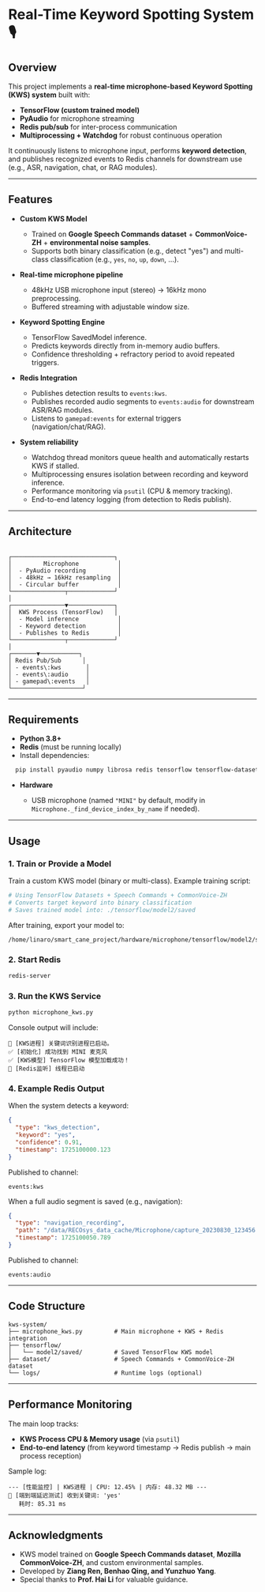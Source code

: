 # Real-Time Keyword Spotting System 🎙️

## Overview
This project implements a **real-time microphone-based Keyword Spotting (KWS) system** built with:
- **TensorFlow (custom trained model)**  
- **PyAudio** for microphone streaming  
- **Redis pub/sub** for inter-process communication  
- **Multiprocessing + Watchdog** for robust continuous operation  

It continuously listens to microphone input, performs **keyword detection**, and publishes recognized events to Redis channels for downstream use (e.g., ASR, navigation, chat, or RAG modules).

---

## Features
- **Custom KWS Model**  
  - Trained on **Google Speech Commands dataset** + **CommonVoice-ZH** + **environmental noise samples**.  
  - Supports both binary classification (e.g., detect "yes") and multi-class classification (e.g., `yes`, `no`, `up`, `down`, ...).  

- **Real-time microphone pipeline**  
  - 48kHz USB microphone input (stereo) → 16kHz mono preprocessing.  
  - Buffered streaming with adjustable window size.  

- **Keyword Spotting Engine**  
  - TensorFlow SavedModel inference.  
  - Predicts keywords directly from in-memory audio buffers.  
  - Confidence thresholding + refractory period to avoid repeated triggers.  

- **Redis Integration**  
  - Publishes detection results to `events:kws`.  
  - Publishes recorded audio segments to `events:audio` for downstream ASR/RAG modules.  
  - Listens to `gamepad:events` for external triggers (navigation/chat/RAG).  

- **System reliability**  
  - Watchdog thread monitors queue health and automatically restarts KWS if stalled.  
  - Multiprocessing ensures isolation between recording and keyword inference.  
  - Performance monitoring via `psutil` (CPU & memory tracking).  
  - End-to-end latency logging (from detection to Redis publish).  

---

## Architecture
```

┌─────────────────────────────┐
│         Microphone           │
│  - PyAudio recording         │
│  - 48kHz → 16kHz resampling  │
│  - Circular buffer           │
└───────────────┬─────────────┘
│
┌───────────────▼─────────────┐
│  KWS Process (TensorFlow)   │
│  - Model inference           │
│  - Keyword detection         │
│  - Publishes to Redis        │
└───────────────┬─────────────┘
│
┌───────▼───────────┐
│ Redis Pub/Sub      │
│ - events\:kws       │
│ - events\:audio     │
│ - gamepad\:events   │
└────────────────────┘

```

---

## Requirements
- **Python 3.8+**  
- **Redis** (must be running locally)  
- Install dependencies:
```bash
  pip install pyaudio numpy librosa redis tensorflow tensorflow-datasets psutil
```

* **Hardware**

  * USB microphone (named `"MINI"` by default, modify in `Microphone._find_device_index_by_name` if needed).

---

## Usage

### 1. Train or Provide a Model

Train a custom KWS model (binary or multi-class). Example training script:

```python
# Using TensorFlow Datasets + Speech Commands + CommonVoice-ZH
# Converts target keyword into binary classification
# Saves trained model into: ./tensorflow/model2/saved
```

After training, export your model to:

```
/home/linaro/smart_cane_project/hardware/microphone/tensorflow/model2/saved
```

### 2. Start Redis

```bash
redis-server
```

### 3. Run the KWS Service

```bash
python microphone_kws.py
```

Console output will include:

```
🚀 [KWS进程] 关键词识别进程已启动。
✅ [初始化] 成功找到 MINI 麦克风
✅ [KWS模型] TensorFlow 模型加载成功！
📡 [Redis监听] 线程已启动
```

### 4. Example Redis Output

When the system detects a keyword:

```json
{
  "type": "kws_detection",
  "keyword": "yes",
  "confidence": 0.91,
  "timestamp": 1725100000.123
}
```

Published to channel:

```
events:kws
```

When a full audio segment is saved (e.g., navigation):

```json
{
  "type": "navigation_recording",
  "path": "/data/RECOsys_data_cache/Microphone/capture_20230830_123456.wav",
  "timestamp": 1725100050.789
}
```

Published to channel:

```
events:audio
```

---

## Code Structure

```
kws-system/
├── microphone_kws.py         # Main microphone + KWS + Redis integration
├── tensorflow/
│   └── model2/saved/         # Saved TensorFlow KWS model
├── dataset/                  # Speech Commands + CommonVoice-ZH dataset
└── logs/                     # Runtime logs (optional)
```

---

## Performance Monitoring

The main loop tracks:

* **KWS Process CPU & Memory usage** (via `psutil`)
* **End-to-end latency** (from keyword timestamp → Redis publish → main process reception)

Sample log:

```
--- [性能监控] | KWS进程 | CPU: 12.45% | 内存: 48.32 MB ---
🎯 [端到端延迟测试] 收到关键词: 'yes'
   耗时: 85.31 ms
```

---



## Acknowledgments

* KWS model trained on **Google Speech Commands dataset**, **Mozilla CommonVoice-ZH**, and custom environmental samples.
* Developed by **Ziang Ren, Benhao Qing, and Yunzhuo Yang**.
* Special thanks to **Prof. Hai Li** for valuable guidance.


